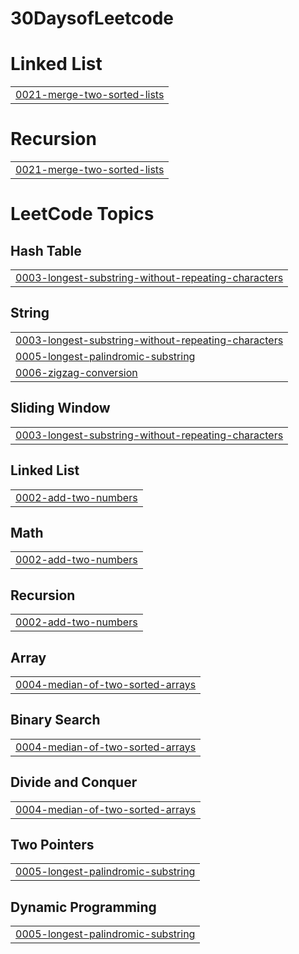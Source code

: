 # 30DaysofLeetcode


# Linked List
|  |
| ------- |
| [0021-merge-two-sorted-lists](https://github.com/0331sameer/30DaysofLeetcode/tree/master/0021-merge-two-sorted-lists) |
# Recursion
|  |
| ------- |
| [0021-merge-two-sorted-lists](https://github.com/0331sameer/30DaysofLeetcode/tree/master/0021-merge-two-sorted-lists) |
<!---LeetCode Topics Start-->
# LeetCode Topics
## Hash Table
|  |
| ------- |
| [0003-longest-substring-without-repeating-characters](https://github.com/0331sameer/30DaysofLeetcode/tree/master/0003-longest-substring-without-repeating-characters) |
## String
|  |
| ------- |
| [0003-longest-substring-without-repeating-characters](https://github.com/0331sameer/30DaysofLeetcode/tree/master/0003-longest-substring-without-repeating-characters) |
| [0005-longest-palindromic-substring](https://github.com/0331sameer/30DaysofLeetcode/tree/master/0005-longest-palindromic-substring) |
| [0006-zigzag-conversion](https://github.com/0331sameer/30DaysofLeetcode/tree/master/0006-zigzag-conversion) |
## Sliding Window
|  |
| ------- |
| [0003-longest-substring-without-repeating-characters](https://github.com/0331sameer/30DaysofLeetcode/tree/master/0003-longest-substring-without-repeating-characters) |
## Linked List
|  |
| ------- |
| [0002-add-two-numbers](https://github.com/0331sameer/30DaysofLeetcode/tree/master/0002-add-two-numbers) |
## Math
|  |
| ------- |
| [0002-add-two-numbers](https://github.com/0331sameer/30DaysofLeetcode/tree/master/0002-add-two-numbers) |
## Recursion
|  |
| ------- |
| [0002-add-two-numbers](https://github.com/0331sameer/30DaysofLeetcode/tree/master/0002-add-two-numbers) |
## Array
|  |
| ------- |
| [0004-median-of-two-sorted-arrays](https://github.com/0331sameer/30DaysofLeetcode/tree/master/0004-median-of-two-sorted-arrays) |
## Binary Search
|  |
| ------- |
| [0004-median-of-two-sorted-arrays](https://github.com/0331sameer/30DaysofLeetcode/tree/master/0004-median-of-two-sorted-arrays) |
## Divide and Conquer
|  |
| ------- |
| [0004-median-of-two-sorted-arrays](https://github.com/0331sameer/30DaysofLeetcode/tree/master/0004-median-of-two-sorted-arrays) |
## Two Pointers
|  |
| ------- |
| [0005-longest-palindromic-substring](https://github.com/0331sameer/30DaysofLeetcode/tree/master/0005-longest-palindromic-substring) |
## Dynamic Programming
|  |
| ------- |
| [0005-longest-palindromic-substring](https://github.com/0331sameer/30DaysofLeetcode/tree/master/0005-longest-palindromic-substring) |
<!---LeetCode Topics End-->